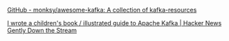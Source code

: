 
[GitHub - monksy/awesome-kafka: A collection of kafka-resources](https://github.com/monksy/awesome-kafka)

[I wrote a children's book / illustrated guide to Apache Kafka | Hacker News](https://news.ycombinator.com/item?id=27541339)
[Gently Down the Stream](https://www.gentlydownthe.stream/)

